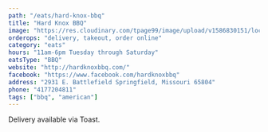 ```yaml
---
path: "/eats/hard-knox-bbq"
title: "Hard Knox BBQ"
image: "https://res.cloudinary.com/tpage99/image/upload/v1586830151/local417eats/local417eatslogo.png"
orderops: "delivery, takeout, order online"
category: "eats"
hours: "11am-6pm Tuesday through Saturday"
eatsType: "BBQ"
website: "http://hardknoxbbq.com/"
facebook: "https://www.facebook.com/hardknoxbbq"
address: "2931 E. Battlefield Springfield, Missouri 65804"
phone: "4177204811"
tags: ["bbq", "american"]
---
```


Delivery available via Toast.
